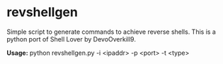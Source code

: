 # revshellgen
Simple script to generate commands to achieve reverse shells. This is a python port of Shell Lover by DevoOverkill9.

**Usage:**
python revshellgen.py -i \<ipaddr> -p \<port> -t \<type>
